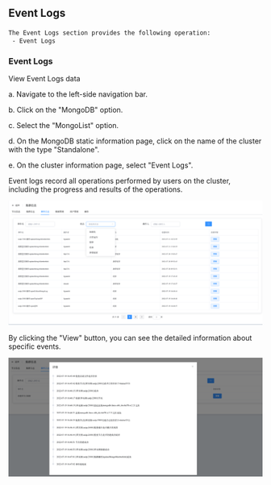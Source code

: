 ## Event Logs

```
The Event Logs section provides the following operation:
 - Event Logs
```

### Event Logs

View Event Logs data

a. Navigate to the left-side navigation bar.

b. Click on the "MongoDB" option.

c. Select the "MongoList" option.

d. On the MongoDB static information page, click on the name of the cluster with the type "Standalone".

e. On the cluster information page, select "Event Logs".

Event logs record all operations performed by users on the cluster, including the progress and results of the operations.

![image-20220721184216913](../../../../../../images/whalealPlatformImages/MongoDB_Standalone_EventLogs.png)

By clicking the "View" button, you can see the detailed information about specific events.

![image-20220721184625536](../../../../../../images/whalealPlatformImages/MongoDB_Standalone_EventLogs2.png)